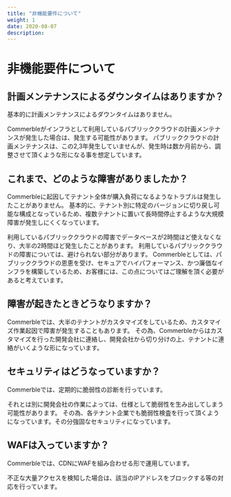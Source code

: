 ```yaml
---
title: "非機能要件について"
weight: 1
date: 2020-08-07
description: 
---
```


# 非機能要件について

## 計画メンテナンスによるダウンタイムはありますか？

基本的に計画メンテナンスによるダウンタイムはありません。

Commerbleがインフラとして利用しているパブリッククラウドの計画メンテナンスが発生した場合は、発生する可能性があります。
パブリッククラウドの計画メンテナンスは、この2,3年発生していませんが、発生時は数か月前から、調整させて頂くような形になる事を想定しています。

## これまで、どのような障害がありましたか？

Commerbleに起因してテナント全体が購入負荷になるようなトラブルは発生したことがありません。
基本的に、テナント別に特定のバージョンに切り戻し可能な構成となっているため、複数テナントに置いて長時間停止するような大規模障害が発生しにくくなっています。

利用しているパブリッククラウドの障害でデータベースが2時間ほど使えなくなり、大半の2時間ほど発生したことがあります。
利用しているパブリッククラウドの障害については、避けられない部分があります。
Commerbleとしては、パブリッククラウドの恩恵を受け、セキュアでハイパフォーマンス、かつ廉価なインフラを構築しているため、お客様には、この点についてはご理解を頂く必要があると考えています。

## 障害が起きたときどうなりますか？

Commerbleでは、大半のテナントがカスタマイズをしているため、カスタマイズ作業起因で障害が発生することもあります。
その為、Commerbleからはカスタマイズを行った開発会社に連絡し、開発会社から切り分けの上、テナントに連絡がいくような形になっています。

## セキュリティはどうなっていますか？

Commerbleでは、定期的に脆弱性の診断を行っています。

それとは別に開発会社の作業によっては、仕様として脆弱性を生み出してしまう可能性があります。
その為、各テナント企業でも脆弱性検査を行って頂くようになっています。その分強固なセキュリティになっています。

## WAFは入っていますか？

Commerbleでは、CDNにWAFを組み合わせる形で運用しています。

不正な大量アクセスを検知した場合は、該当のIPアドレスをブロックする等の対応を行っています。
